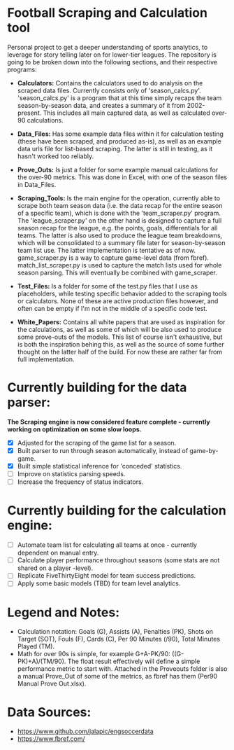 # Football Scraping and Calculation tool

Personal project to get a deeper understanding of sports analytics, to leverage for story telling later on for lower-tier leagues. The repository is going to be broken down into the following sections, and their respective programs:

- **Calculators:** Contains the calculators used to do analysis on the scraped data files. Currently consists only of 'season_calcs.py'. 'season_calcs.py' is a program that at this time simply recaps the team season-by-season data, and creates a summary of it from 2002-present. This includes all main captured data, as well as calculated over-90 calculations.

- **Data_Files:** Has some example data files within it for calculation testing (these have been scraped, and produced as-is), as well as an example data urls file for list-based scraping. The latter is still in testing, as it hasn't worked too reliably.

- **Prove_Outs:** Is just a folder for some example manual calculations for the over-90 metrics. This was done in Excel, with one of the season files in Data_Files.

- **Scraping_Tools:** Is the main engine for the operation, currently able to scrape both team season data (i.e. the data recap for the entire season of a specific team), which is done with the 'team_scraper.py' program. The 'league_scraper.py' on the other hand is designed to capture a full season recap for the league, e.g. the points, goals, differentials for all teams. The latter is also used to produce the league team breakdowns, which will be consolidated to a summary file later for season-by-season team list use. The latter implementation is tentative as of now. game_scraper.py is a way to capture game-level data (from fbref). match_list_scraper.py is used to capture the match lists used for whole season parsing. This will eventually be combined with game_scraper.

- **Test_Files:** Is a folder for some of the test.py files that I use as placeholders, while testing specific behavior added to the scraping tools or calculators. None of these are active production files however, and often can be empty if I'm not in the middle of a specific code test.

- **White_Papers:** Contains all white papers that are used as inspiration for the calculations, as well as some of which will be also used to produce some prove-outs of the models. This list of course isn't exhaustive, but is both the inspiration behing this, as well as the source of some further thought on the latter half of the build. For now these are rather far from full implementation.

# Currently building for the data parser:

**The Scraping engine is now considered feature complete - currently working on optimization on some slow loops.**

- [x] Adjusted for the scraping of the game list for a season.
- [x] Built parser to run through season automatically, instead of game-by-game.
- [x] Built simple statistical inference for 'conceded' statistics.
- [ ] Improve on statistics parsing speeds.
- [ ] Increase the frequency of status indicators.

# Currently building for the calculation engine:

- [ ] Automate team list for calculating all teams at once - currently dependent on manual entry.
- [ ] Calculate player performance throughout seasons (some stats are not shared on a player -level).
- [ ] Replicate FiveThirtyEight model for team success predictions.
- [ ] Apply some basic models (TBD) for team level analytics.

# Legend and Notes:

- Calculation notation: Goals (G), Assists (A), Penalties (PK), Shots on Target (SOT), Fouls (F), Cards (C), Per 90 Minutes (/90), Total Minutes Played (TM).
- Math for over 90s is simple, for example G+A-PK/90: ((G-PK)+A)/(TM/90). The float result effectively will define a simple performance metric to start with. Attached in the Proveouts folder is also a manual Prove_Out of some of the metrics, as fbref has them (Per90 Manual Prove Out.xlsx).

# Data Sources:
- https://www.github.com/jalapic/engsoccerdata
- https://www.fbref.com/
